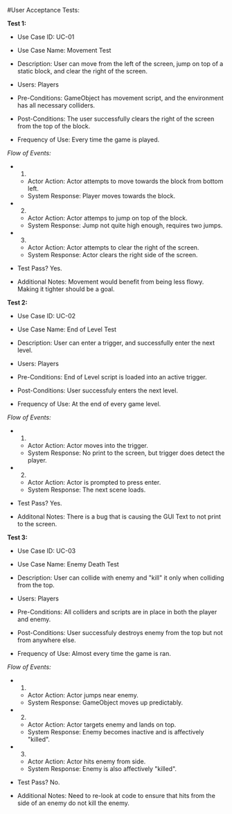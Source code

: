#User Acceptance Tests:

**Test 1:**

- Use Case ID: UC-01
- Use Case Name: Movement Test
- Description: User can move from the left of the screen, jump on top of a static block, and clear the right of the screen.

- Users: Players
- Pre-Conditions: GameObject has movement script, and the environment has all necessary colliders.
- Post-Conditions: The user successfully clears the right of the screen from the top of the block.
- Frequency of Use: Every time the game is played.

*Flow of Events:*
- 1.
  - Actor Action: Actor attempts to move towards the block from bottom left.
  - System Response: Player moves towards the block.
- 2.
  - Actor Action: Actor attemps to jump on top of the block.
  - System Response: Jump not quite high enough, requires two jumps.
- 3.
  - Actor Action: Actor attempts to clear the right of the screen.
  - System Response: Actor clears the right side of the screen.
  
- Test Pass? Yes.
- Additional Notes: Movement would benefit from being less flowy. Making it tighter should be a goal.

**Test 2:**

- Use Case ID: UC-02
- Use Case Name: End of Level Test
- Description: User can enter a trigger, and successfully enter the next level.

- Users: Players
- Pre-Conditions: End of Level script is loaded into an active trigger.
- Post-Conditions: User successfuly enters the next level.
- Frequency of Use: At the end of every game level.

*Flow of Events:*
- 1.
  - Actor Action: Actor moves into the trigger.
  - System Response: No print to the screen, but trigger does detect the player.
- 2.
  - Actor Action: Actor is prompted to press enter.
  - System Response: The next scene loads.

- Test Pass? Yes.
- Additonal Notes: There is a bug that is causing the GUI Text to not print to the screen.

**Test 3:**

- Use Case ID: UC-03
- Use Case Name: Enemy Death Test
- Description: User can collide with enemy and "kill" it only when colliding from the top.

- Users: Players
- Pre-Conditions: All colliders and scripts are in place in both the player and enemy.
- Post-Conditions: User successfuly destroys enemy from the top but not from anywhere else.
- Frequency of Use: Almost every time the game is ran.

*Flow of Events:*
- 1.
  - Actor Action: Actor jumps near enemy.
  - System Response: GameObject moves up predictably.
- 2.
  - Actor Action: Actor targets enemy and lands on top.
  - System Response: Enemy becomes inactive and is affectively "killed".
- 3.
  - Actor Action: Actor hits enemy from side.
  - System Response: Enemy is also affectively "killed".

- Test Pass? No.
- Additional Notes: Need to re-look at code to ensure that hits from the side of an enemy do not kill the enemy.

